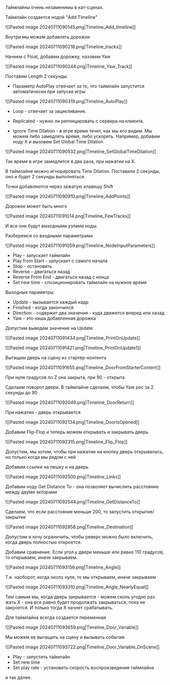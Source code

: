 Таймлайны очень незаменимы в кат-сценах. 

Таймлайн создается нодой "Add Timeline"

![[Pasted image 20240711090145.png|Timeline_Add_timeline]]

Внутри мы можем добавлять дорожки 

![[Pasted image 20240711090218.png|Timeline_tracks]]

Начнем с Float, добавим дорожку, назовем Yaw

![[Pasted image 20240711090244.png|Timeline_Yaw_Track]]

Поставим Length 2 секунды.

- Параметр AutoPlay отвечает за то, что таймлайн запустится автоматически при запуске игры

![[Pasted image 20240711090319.png|Timeline_AutoPlay]]

- Loop - отвечает за зацикливание.

- Replicated - нужно ли реплицировать с сервера на клиента. 

- Ignore Time Dilation - в игре время течет, как мы его видим. Мы можем либо замедлять время, либо ускорять. 
Например, добавим ноду X и вызовем Set Global Time Dilation

![[Pasted image 20240711090532.png|Timeline_SetGlobalTimeDilation]]

Так время в игре замедлится в два раза, при нажатии на X.

В таймлайне можно игнорировать Time Dilation. Поставили 2 секунды, оно и будет 2 секунды выполняться. 

Точки добавляются через зажатую клавишу Shift

![[Pasted image 20240711090910.png|Timeline_AddPoints]]

Дорожек может быть много 

![[Pasted image 20240711091014.png|Timeline_FewTracks]]

И все они будут выходными узлами ноды.

Разберемся со входными параметрами

![[Pasted image 20240711091059.png|Timeline_NodeInputParameters]]

- Play - запускает таймлайн
- Play from Start - запускает с самого начала
- Stop - остановить
- Reverse - двигаться назад
- Reverse From End - двигаться назад с конца
- Set new time - спозиционировать таймлайн на нужное время

Выходные параметры:

- Update - вызывается каждый кадр
- Finished - когда закончился
- Direction - содержит два значения - куда движется вперед или назад
- Yaw - это наша добавленная дорожка

Допустим выведем значение на Update:

![[Pasted image 20240711091434.png|Timeline_PrintOnUpdate]]

![[Pasted image 20240711091421.png|Timeline_PrintOnUpdate1]]

Вытащим дверь на сцену из стартер-контента

![[Pasted image 20240711091655.png|Timeline_DoorFromStarterContent]]

При нуле градусов по Z она закрыта, при 90 - открыта.

Сделаем поворот двери. В таймлайне сделаем, чтобы Yaw рос за 2 секунды до 90

![[Pasted image 20240711092049.png|Timeline_DoorReturn]]

При нажатии - дверь открывается 

![[Pasted image 20240711092134.png|Timeline_DoorIsOpened]]

Добавим Flip-Flop и теперь можем открывать и закрывать дверь

![[Pasted image 20240711092315.png|Timeline_Flip_Flop]]

Допустим, мы хотим, чтобы при нажатии на кнопку дверь открывалась, но только когда мы рядом с ней

Добавим ссылки на пешку и на дверь

![[Pasted image 20240711092500.png|Timeline_Links]]

Добавим ноду Get Distance To - она позволяет вычислить расстояние между двумя экторами

![[Pasted image 20240711092544.png|Timeline_GetDistanceTo]]

Сделаем, что если расстояние меньше  200, то запустить открытие/закрытие

![[Pasted image 20240711092858.png|Timeline_Destination]]

Допустим я хочу ограничить, чтобы реверс можно было включить, когда дверь полностью откроется.

Добавим сравнение. Если угол у двери меньше или равно 110 градусов, то открываем, иначе закрываем.

![[Pasted image 20240711093156.png|Timeline_Angle]]

Т.е. наоборот, когда около нуля, то мы открываем, иначе закрываем

![[Pasted image 20240711093310.png|Timeline_Angle_NearlyEqual]]

Тем самым мы, когда дверь закрывается - можем сколь угодно раз жать X - она все равно будет продолжать закрываться, пока не закроется. И только тогда X начнет срабатывать.

Для таймлайна всегда создается переменная

![[Pasted image 20240711093659.png|Timeline_Door_Variable]]

Мы можем ее вытащить на сцену и вызывать события. 

![[Pasted image 20240711093722.png|Timeline_Door_Variable_OnScene]]

- Play - запустить таймлайн
- Set new time
- Set play rate - установить скорость воспроизведения таймлайна

и так далее.